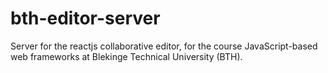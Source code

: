 # bth-editor-server
Server for the reactjs collaborative editor, for the course JavaScript-based web frameworks at Blekinge Technical University (BTH).
